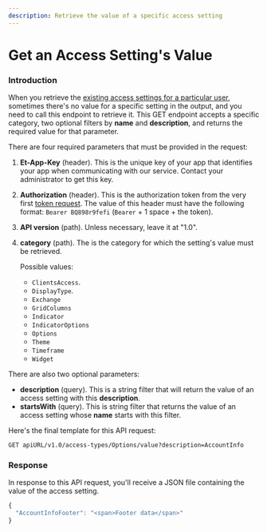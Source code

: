 ```yaml
---
description: Retrieve the value of a specific access setting
---
```


# Get an Access Setting's Value

### Introduction

When you retrieve the [existing access settings for a particular user](get-access-settings-by-category.md), sometimes there's no value for a specific setting in the output, and you need to call this endpoint to retrieve it. This GET endpoint accepts a specific category, two optional filters by **name** and **description**, and returns the required value for that parameter.

There are four required parameters that must be provided in the request:

1. **Et-App-Key** (header). This is the unique key of your app that identifies your app when communicating with our service. Contact your administrator to get this key.
2. **Authorization** (header). This is the authorization token from the very first [token request](../authentication/requesting-tokens/). The value of this header must have the following format: `Bearer BQ898r9fefi` (`Bearer` + 1 space + the token).
3. **API version** (path). Unless necessary, leave it at "1.0".
4.  **category** (path). The is the category for which the setting's value must be retrieved.&#x20;

    Possible values:

    * `ClientsAccess`.&#x20;
    * `DisplayType`.&#x20;
    * `Exchange`
    * `GridColumns`
    * `Indicator`
    * `IndicatorOptions`
    * `Options`
    * `Theme`
    * `Timeframe`
    * `Widget`

There are also two optional parameters:

* **description** (query). This is a string filter that will return the value of an access setting with this **description**.
* **startsWith** (query). This is string filter that returns the value of an access setting whose **name** starts with this filter.

Here's the final template for this API request:

```
GET apiURL/v1.0/access-types/Options/value?description=AccountInfo
```

### Response

In response to this API request, you'll receive a JSON file containing the value of the access setting.

```javascript
{
  "AccountInfoFooter": "<span>Footer data</span>"
}
```
